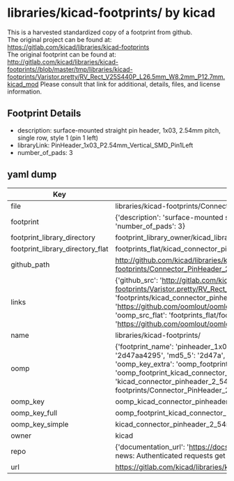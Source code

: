# libraries/kicad-footprints/ by kicad  
This is a harvested standardized copy of a footprint from github.  
The original project can be found at:  
https://gitlab.com/kicad/libraries/kicad-footprints  
The original footprint can be found at:
http://gitlab.com/kicad/libraries/kicad-footprints//blob/master/tmp/libraries/kicad-footprints/Varistor.pretty/RV_Rect_V25S440P_L26.5mm_W8.2mm_P12.7mm.kicad_mod
Please consult that link for additional, details, files, and license information.  
## Footprint Details
* description: surface-mounted straight pin header, 1x03, 2.54mm pitch, single row, style 1 (pin 1 left)  
* libraryLink: PinHeader_1x03_P2.54mm_Vertical_SMD_Pin1Left  
* number_of_pads: 3  
## yaml dump  
| Key | Value |  
| --- | --- |  
| file | libraries/kicad-footprints/Connector_PinHeader_2.54mm.pretty/PinHeader_1x03_P2.54mm_Vertical_SMD_Pin1Left.kicad_mod |  
| footprint | {'description': 'surface-mounted straight pin header, 1x03, 2.54mm pitch, single row, style 1 (pin 1 left)', 'libraryLink': 'PinHeader_1x03_P2.54mm_Vertical_SMD_Pin1Left', 'number_of_pads': 3} |  
| footprint_library_directory | footprint_library_owner/kicad_libraries/kicad-footprints/ |  
| footprint_library_directory_flat | footprints_flat/kicad_connector_pinheader_2_54mm_pinheader_1x03_p2_54mm_vertical_smd_pin1left/working |  
| github_path | http://github.com/kicad/libraries/kicad-footprints//blob/master/tmp/libraries/kicad-footprints/Connector_PinHeader_2.54mm.pretty/PinHeader_1x03_P2.54mm_Vertical_SMD_Pin1Left.kicad_mod |  
| links | {'github_src': 'http://gitlab.com/kicad/libraries/kicad-footprints//blob/master/tmp/libraries/kicad-footprints/Varistor.pretty/RV_Rect_V25S440P_L26.5mm_W8.2mm_P12.7mm.kicad_mod', 'github_src_repo': 'https://gitlab.com/kicad/libraries/kicad-footprints', 'oomp_bot': 'footprints/kicad_connector_pinheader_2_54mm_pinheader_1x03_p2_54mm_vertical_smd_pin1left/working', 'oomp_bot_github': 'https://github.com/oomlout/oomlout_oomp_footprint_bot/tree/main/footprints/kicad_connector_pinheader_2_54mm_pinheader_1x03_p2_54mm_vertical_smd_pin1left/working', 'oomp_src_flat': 'footprints_flat/footprints_flat/kicad_connector_pinheader_2_54mm_pinheader_1x03_p2_54mm_vertical_smd_pin1left/working', 'oomp_src_flat_github': 'https://github.com/oomlout/oomlout_oomp_footprint_src/tree/main/footprints_flat/kicad_connector_pinheader_2_54mm_pinheader_1x03_p2_54mm_vertical_smd_pin1left/working'} |  
| name | libraries/kicad-footprints/ |  
| oomp | {'footprint_name': 'pinheader_1x03_p2_54mm_vertical_smd_pin1left', 'library_name': 'connector_pinheader_2_54mm', 'md5': '2d47aa429544ba6681f845426dd9b0ae', 'md5_10': '2d47aa4295', 'md5_5': '2d47a', 'md5_6': '2d47aa', 'oomp_key': 'oomp_kicad_connector_pinheader_2_54mm_pinheader_1x03_p2_54mm_vertical_smd_pin1left', 'oomp_key_extra': 'oomp_footprint_kicad_connector_pinheader_2_54mm_pinheader_1x03_p2_54mm_vertical_smd_pin1left', 'oomp_key_full': 'oomp_footprint_kicad_connector_pinheader_2_54mm_pinheader_1x03_p2_54mm_vertical_smd_pin1left_2d47aa', 'oomp_key_simple': 'kicad_connector_pinheader_2_54mm_pinheader_1x03_p2_54mm_vertical_smd_pin1left', 'original_filename': 'libraries/kicad-footprints/Connector_PinHeader_2.54mm.pretty/PinHeader_1x03_P2.54mm_Vertical_SMD_Pin1Left.kicad_mod', 'owner_name': 'kicad'} |  
| oomp_key | oomp_kicad_connector_pinheader_2_54mm_pinheader_1x03_p2_54mm_vertical_smd_pin1left |  
| oomp_key_full | oomp_footprint_kicad_connector_pinheader_2_54mm_pinheader_1x03_p2_54mm_vertical_smd_pin1left |  
| oomp_key_simple | kicad_connector_pinheader_2_54mm_pinheader_1x03_p2_54mm_vertical_smd_pin1left |  
| owner | kicad |  
| repo | {'documentation_url': 'https://docs.github.com/rest/overview/resources-in-the-rest-api#rate-limiting', 'message': "API rate limit exceeded for 84.66.173.59. (But here's the good news: Authenticated requests get a higher rate limit. Check out the documentation for more details.)"} |  
| url | https://gitlab.com/kicad/libraries/kicad-footprints |  

